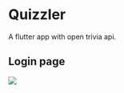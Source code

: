# Quizzler

A flutter app with open trivia api.

## Login page
![](https://github.com/y-ahuja/Quizzler/screenshots/loginpage.jpg)